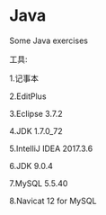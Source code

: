 # Java
Some Java exercises

工具:

1.记事本

2.EditPlus

3.Eclipse	3.7.2

4.JDK	1.7.0_72

5.IntelliJ IDEA 2017.3.6

6.JDK	9.0.4

7.MySQL	5.5.40

8.Navicat 12 for MySQL